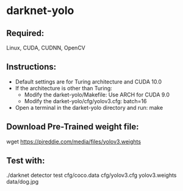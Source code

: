 # darknet-yolo

## Required: 
Linux, CUDA, CUDNN, OpenCV

## Instructions:
- Default settings are for Turing architecture and CUDA 10.0
- If the architecture is other than Turing: 
  - Modify the darket-yolo/Makefile: Use ARCH for CUDA 9.0 
  - Modify the darket-yolo/cfg/yolov3.cfg: batch=16 
- Open a terminal in the darket-yolo directory and run: make

## Download Pre-Trained weight file:
wget https://pjreddie.com/media/files/yolov3.weights

## Test with: 
./darknet detector test cfg/coco.data cfg/yolov3.cfg yolov3.weights data/dog.jpg
